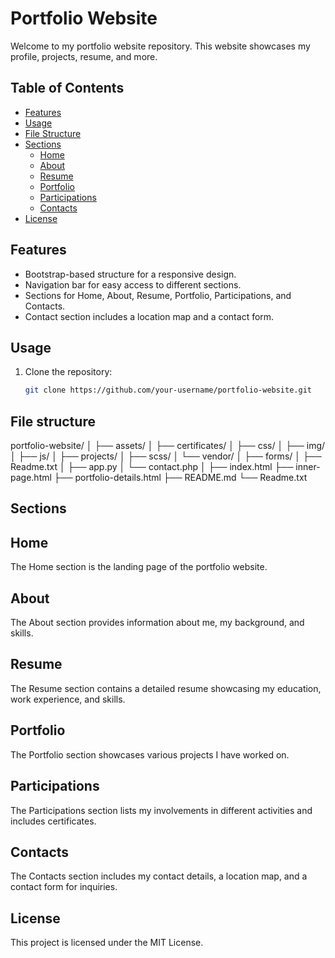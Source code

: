 # Portfolio Website

Welcome to my portfolio website repository. This website showcases my profile, projects, resume, and more.

## Table of Contents
- [Features](#features)
- [Usage](#usage)
- [File Structure](#file-structure)
- [Sections](#sections)
  - [Home](#home)
  - [About](#about)
  - [Resume](#resume)
  - [Portfolio](#portfolio)
  - [Participations](#participations)
  - [Contacts](#contacts)
- [License](#license)

## Features
- Bootstrap-based structure for a responsive design.
- Navigation bar for easy access to different sections.
- Sections for Home, About, Resume, Portfolio, Participations, and Contacts.
- Contact section includes a location map and a contact form.

## Usage
1. Clone the repository:
   ```bash
   git clone https://github.com/your-username/portfolio-website.git
## File structure 
portfolio-website/
│
├── assets/
│   ├── certificates/
│   ├── css/
│   ├── img/
│   ├── js/
│   ├── projects/
│   ├── scss/
│   └── vendor/
│
├── forms/
│   ├── Readme.txt
│   ├── app.py
│   └── contact.php
│
├── index.html
├── inner-page.html
├── portfolio-details.html
├── README.md
└── Readme.txt

## Sections
## Home
The Home section is the landing page of the portfolio website.

##  About
The About section provides information about me, my background, and skills.

## Resume
The Resume section contains a detailed resume showcasing my education, work experience, and skills.

## Portfolio
The Portfolio section showcases various projects I have worked on.

## Participations
The Participations section lists my involvements in different activities and includes certificates.

## Contacts
The Contacts section includes my contact details, a location map, and a contact form for inquiries.

## License
This project is licensed under the MIT License.
